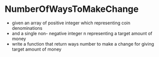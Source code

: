 # NumberOfWaysToMakeChange
- given an array of positive integer which representing coin denominations 
- and a single non- negative integer n representing a target amount of money
- write a function that return ways number to make a change for giving target amount of money
